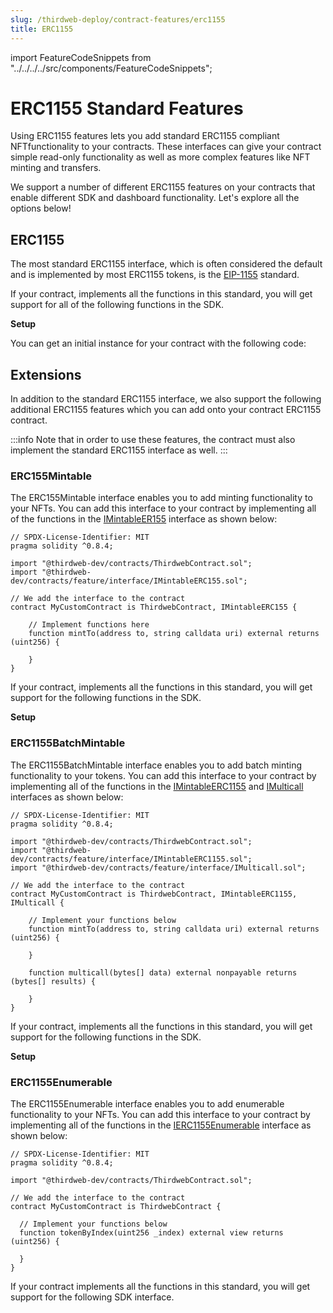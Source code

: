 ```yaml
---
slug: /thirdweb-deploy/contract-features/erc1155
title: ERC1155
---
```


import FeatureCodeSnippets from "../../../../src/components/FeatureCodeSnippets";

# ERC1155 Standard Features

Using ERC1155 features lets you add standard ERC1155 compliant NFTfunctionality to your contracts. These interfaces can give your contract simple read-only functionality as well as more complex features like NFT minting and transfers.

We support a number of different ERC1155 features on your contracts that enable different SDK and dashboard functionality. Let's explore all the options below!

## ERC1155

The most standard ERC1155 interface, which is often considered the default and is implemented by most ERC1155 tokens, is the [EIP-1155](https://eips.ethereum.org/EIPS/eip-1155) standard.

If your contract, implements all the functions in this standard, you will get support for all of the following functions in the SDK.

<strong>Setup</strong>

You can get an initial instance for your contract with the following code:

<FeatureCodeSnippets featureName="ERC1155" />

## Extensions

In addition to the standard ERC1155 interface, we also support the following additional ERC1155 features which you can add onto your contract ERC1155 contract. 

:::info
Note that in order to use these features, the contract must also implement the standard ERC1155 interface as well.
:::

### ERC155Mintable

The ERC155Mintable interface enables you to add minting functionality to your NFTs. You can add this interface to your contract by implementing all of the functions in the [IMintableER155](https://portal.thirdweb.com/contracts/IMintableERC155) interface as shown below:

```solidity
// SPDX-License-Identifier: MIT
pragma solidity ^0.8.4;

import "@thirdweb-dev/contracts/ThirdwebContract.sol";
import "@thirdweb-dev/contracts/feature/interface/IMintableERC155.sol";

// We add the interface to the contract
contract MyCustomContract is ThirdwebContract, IMintableERC155 {

    // Implement functions here
    function mintTo(address to, string calldata uri) external returns (uint256) {
        
    }
}
```

If your contract, implements all the functions in this standard, you will get support for the following functions in the SDK.

<strong>Setup</strong>

<FeatureCodeSnippets featureName="ERC155Mintable" />

### ERC1155BatchMintable

The ERC1155BatchMintable interface enables you to add batch minting functionality to your tokens. You can add this interface to your contract by implementing all of the functions in the [IMintableERC1155](https://portal.thirdweb.com/contracts/IMintableERC1155) and [IMulticall](https://portal.thirdweb.com/contracts/IMulticall) interfaces as shown below:

```solidity
// SPDX-License-Identifier: MIT
pragma solidity ^0.8.4;

import "@thirdweb-dev/contracts/ThirdwebContract.sol";
import "@thirdweb-dev/contracts/feature/interface/IMintableERC1155.sol";
import "@thirdweb-dev/contracts/feature/interface/IMulticall.sol";

// We add the interface to the contract
contract MyCustomContract is ThirdwebContract, IMintableERC1155, IMulticall {

    // Implement your functions below
    function mintTo(address to, string calldata uri) external returns (uint256) {
        
    }

    function multicall(bytes[] data) external nonpayable returns (bytes[] results) {

    }
}
```

If your contract, implements all the functions in this standard, you will get support for the following functions in the SDK.

<strong>Setup</strong>

<FeatureCodeSnippets featureName="ERC1155BatchMintable" />


### ERC1155Enumerable

The ERC1155Enumerable interface enables you to add enumerable functionality to your NFTs. You can add this interface to your contract by implementing all of the functions in the [IERC1155Enumerable](https://portal.thirdweb.com/contracts/IERC1155Enumerable) interface as shown below:

```solidity
// SPDX-License-Identifier: MIT
pragma solidity ^0.8.4;

import "@thirdweb-dev/contracts/ThirdwebContract.sol";

// We add the interface to the contract
contract MyCustomContract is ThirdwebContract {

  // Implement your functions below
  function tokenByIndex(uint256 _index) external view returns (uint256) {

  }
}
```

If your contract implements all the functions in this standard, you will get support for the following SDK interface.

<FeatureCodeSnippets featureName="ERC1155Enumerable" />